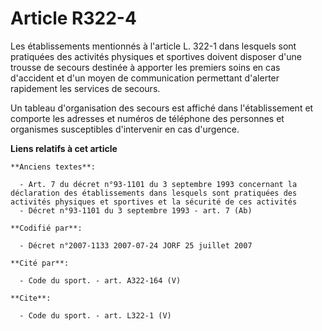 # Article R322-4

Les établissements mentionnés à l'article L. 322-1 dans lesquels sont pratiquées des activités physiques et sportives doivent
disposer d'une trousse de secours destinée à apporter les premiers soins en cas d'accident et d'un moyen de communication
permettant d'alerter rapidement les services de secours.

Un tableau d'organisation des secours est affiché dans l'établissement et comporte les adresses et numéros de téléphone des
personnes et organismes susceptibles d'intervenir en cas d'urgence.

**Liens relatifs à cet article**

	**Anciens textes**:

	  - Art. 7 du décret n°93-1101 du 3 septembre 1993 concernant la déclaration des établissements dans lesquels sont pratiquées des activités physiques et sportives et la sécurité de ces activités
	  - Décret n°93-1101 du 3 septembre 1993 - art. 7 (Ab)

	**Codifié par**:

	  - Décret n°2007-1133 2007-07-24 JORF 25 juillet 2007

	**Cité par**:

	  - Code du sport. - art. A322-164 (V)

	**Cite**:

	  - Code du sport. - art. L322-1 (V)
